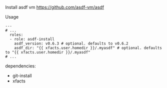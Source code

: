 Install asdf vm https://github.com/asdf-vm/asdf

Usage
```
---
# ...
  roles:
  - role: asdf-install
    asdf_version: v0.6.3 # optional. defaults to v0.6.2
    asdf_dir: "{{ xfacts.user.homedir }}/.myasdf" # optional. defaults to "{{ xfacts.user.homedir }}/.myasdf"
# ...
```

dependencies:
- git-install
- xfacts
